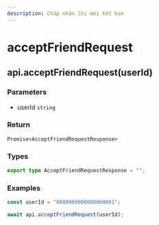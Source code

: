```yaml
---
description: Chấp nhận lời mời kết bạn
---
```


# acceptFriendRequest

## api.acceptFriendRequest(userId)

### Parameters

* &#x20;userId `string`

### Return

`Promise<AcceptFriendRequestResponse>`

### Types

```typescript
export type AcceptFriendRequestResponse = "";
```

### Examples

```typescript
const userId = "0000000000000000001";

await api.acceptFriendRequest(userId);
```
